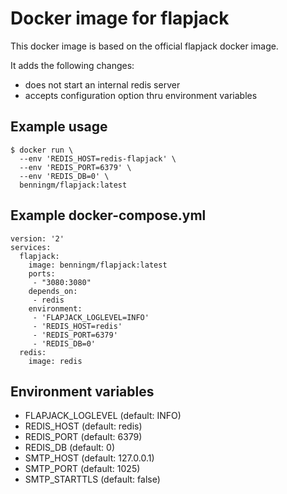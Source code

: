 # Docker image for flapjack

This docker image is based on the official flapjack docker image.

It adds the following changes:

 - does not start an internal redis server
 - accepts configuration option thru environment variables

## Example usage

```
$ docker run \
  --env 'REDIS_HOST=redis-flapjack' \
  --env 'REDIS_PORT=6379' \
  --env 'REDIS_DB=0' \
  benningm/flapjack:latest
```

## Example docker-compose.yml

```
version: '2'
services:
  flapjack:
    image: benningm/flapjack:latest
    ports:
     - "3080:3080"
    depends_on:
     - redis
    environment:
     - 'FLAPJACK_LOGLEVEL=INFO'
     - 'REDIS_HOST=redis'
     - 'REDIS_PORT=6379'
     - 'REDIS_DB=0'
  redis:
    image: redis
```

## Environment variables

 - FLAPJACK_LOGLEVEL (default: INFO)
 - REDIS_HOST (default: redis)
 - REDIS_PORT (default: 6379)
 - REDIS_DB (default: 0)
 - SMTP_HOST (default: 127.0.0.1)
 - SMTP_PORT (default: 1025)
 - SMTP_STARTTLS (default: false)

